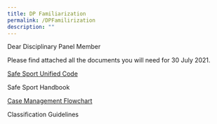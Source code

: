 ```yaml
---
title: DP Familiarization
permalink: /DPFamilirization
description: ""
---
```

Dear Disciplinary Panel Member

Please find attached all the documents you will need for 30 July 2021.


[Safe Sport Unified Code](/files/Safe%20Sport%20Unified%20Code%20v4.pdf)

Safe Sport Handbook

[Case Management Flowchart](/files/Response%20and%20Resolution%20Process%20Final%2029June%20WSI.pdf) 

Classification Guidelines


